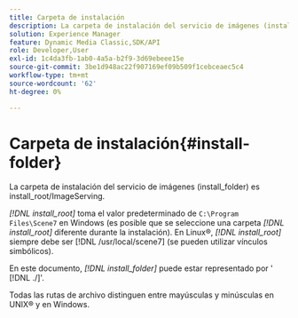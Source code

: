 ```yaml
---
title: Carpeta de instalación
description: La carpeta de instalación del servicio de imágenes (install_folder) es install_root/ImageServing.
solution: Experience Manager
feature: Dynamic Media Classic,SDK/API
role: Developer,User
exl-id: 1c4da3fb-1ab0-4a5a-b2f9-3d69ebeee15e
source-git-commit: 3be1d948ac22f907169ef09b509f1cebceaec5c4
workflow-type: tm+mt
source-wordcount: '62'
ht-degree: 0%

---
```


# Carpeta de instalación{#install-folder}

La carpeta de instalación del servicio de imágenes (install_folder) es install_root/ImageServing.

*[!DNL install_root]* toma el valor predeterminado de `C:\Program Files\Scene7` en Windows (es posible que se seleccione una carpeta *[!DNL install_root]* diferente durante la instalación). En Linux®, *[!DNL install_root]* siempre debe ser [!DNL /usr/local/scene7] (se pueden utilizar vínculos simbólicos).

En este documento, *[!DNL install_folder]* puede estar representado por &#39; [!DNL ./]&#39;.

Todas las rutas de archivo distinguen entre mayúsculas y minúsculas en UNIX® y en Windows.
